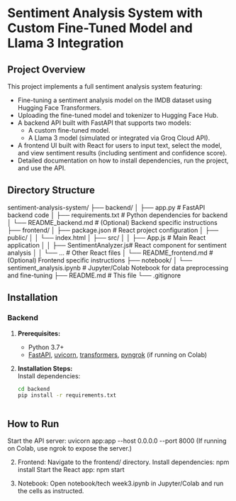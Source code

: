 # Sentiment Analysis System with Custom Fine-Tuned Model and Llama 3 Integration

## Project Overview

This project implements a full sentiment analysis system featuring:
- Fine-tuning a sentiment analysis model on the IMDB dataset using Hugging Face Transformers.
- Uploading the fine-tuned model and tokenizer to Hugging Face Hub.
- A backend API built with FastAPI that supports two models:
  - A custom fine-tuned model.
  - A Llama 3 model (simulated or integrated via Groq Cloud API).
- A frontend UI built with React for users to input text, select the model, and view sentiment results (including sentiment and confidence score).
- Detailed documentation on how to install dependencies, run the project, and use the API.

## Directory Structure
sentiment-analysis-system/
├── backend/
│   ├── app.py                  # FastAPI backend code
│   ├── requirements.txt        # Python dependencies for backend
│   └── README_backend.md       # (Optional) Backend specific instructions
├── frontend/
│   ├── package.json            # React project configuration
│   ├── public/
│   │   └── index.html
│   ├── src/
│   │   ├── App.js              # Main React application
│   │   ├── SentimentAnalyzer.js# React component for sentiment analysis
│   │   └── …                 # Other React files
│   └── README_frontend.md      # (Optional) Frontend specific instructions
├── notebook/
│   └── sentiment_analysis.ipynb  # Jupyter/Colab Notebook for data preprocessing and fine-tuning
├── README.md                   # This file
└── .gitignore



## Installation

### Backend

1. **Prerequisites:**  
   - Python 3.7+  
   - [FastAPI](https://fastapi.tiangolo.com/), [uvicorn](https://www.uvicorn.org/), [transformers](https://github.com/huggingface/transformers), [pyngrok](https://github.com/alexdlaird/pyngrok) (if running on Colab)

2. **Installation Steps:**  
   Install dependencies:
   ```bash
   cd backend
   pip install -r requirements.txt



 ## How to Run
Start the API server: uvicorn app:app --host 0.0.0.0 --port 8000
(If running on Colab, use ngrok to expose the server.)

2. Frontend:
Navigate to the frontend/ directory.
Install dependencies: npm install
Start the React app: npm start
	
3. Notebook:
   Open notebook/tech week3.ipynb in Jupyter/Colab and run the cells as instructed.

